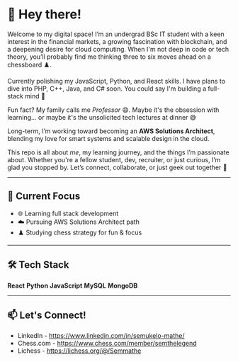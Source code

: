 # 👋 Hey there!

Welcome to my digital space! 
I’m an undergrad BSc IT student with a keen interest in the financial markets, a growing fascination with blockchain, and a deepening desire for cloud computing. 
When I'm not deep in code or tech theory, you’ll probably find me thinking three to six moves ahead on a chessboard ♟️.

Currently polishing my JavaScript, Python, and React skills. I have plans to dive into PHP, C++, Java, and C# soon. You could say I'm building a full-stack mind 🧠

Fun fact? My family calls me *Professor* 😄. Maybe it's the obsession with learning… or maybe it's the unsolicited tech lectures at dinner 😅

Long-term, I’m working toward becoming an **AWS Solutions Architect**, blending my love for smart systems and scalable design in the cloud.

This repo is all about *me*, my learning journey, and the things I’m passionate about. Whether you're a fellow student, dev, recruiter, or just curious, I’m glad you stopped by.
Let’s connect, collaborate, or just geek out together 🤍

---

## 🚀 Current Focus  
- 🌐 Learning full stack development  
- ☁️ Pursuing AWS Solutions Architect path  
- ♟️ Studying chess strategy for fun & focus  

---

## 🛠 Tech Stack
**React**
**Python**
**JavaScript**
**MySQL**
**MongoDB**

---

## 📫 Let's Connect!
- LinkedIn - https://www.linkedin.com/in/semukelo-mathe/
- Chess.com - https://www.chess.com/member/semthelegend
- Lichess - https://lichess.org/@/Semmathe

